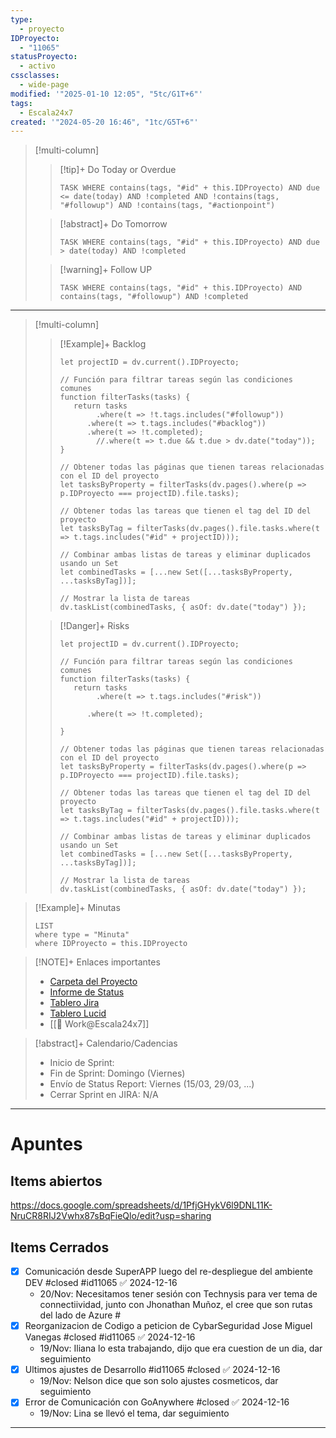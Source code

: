 ```yaml
---
type:
  - proyecto
IDProyecto:
  - "11065"
statusProyecto:
  - activo
cssclasses:
  - wide-page
modified: '"2025-01-10 12:05", "5tc/G1T+6"'
tags:
  - Escala24x7
created: '"2024-05-20 16:46", "1tc/G5T+6"'
---
```


> [!multi-column]
>
>> [!tip]+ Do Today or Overdue
>> ```dataview
>> TASK WHERE contains(tags, "#id" + this.IDProyecto) AND due <= date(today) AND !completed AND !contains(tags, "#followup") AND !contains(tags, "#actionpoint")
>>```
>
>> [!abstract]+ Do Tomorrow
>> ```dataview
>>TASK WHERE contains(tags, "#id" + this.IDProyecto) AND due > date(today) AND !completed
>>```
>
>> [!warning]+ Follow UP
>> ```dataview
>>TASK WHERE contains(tags, "#id" + this.IDProyecto) AND contains(tags, "#followup") AND !completed
>>```

--- 

> [!multi-column]
> 
>>[!Example]+ Backlog
>> ```dataviewjs
>> let projectID = dv.current().IDProyecto;
>>
>> // Función para filtrar tareas según las condiciones comunes
>> function filterTasks(tasks) {
>>    return tasks
>>         .where(t => !t.tags.includes("#followup"))
>>       .where(t => t.tags.includes("#backlog"))
>>       .where(t => !t.completed);
>>         //.where(t => t.due && t.due > dv.date("today"));
>>}
>> 
>> // Obtener todas las páginas que tienen tareas relacionadas con el ID del proyecto
>>let tasksByProperty = filterTasks(dv.pages().where(p => p.IDProyecto === projectID).file.tasks);
>> 
>> // Obtener todas las tareas que tienen el tag del ID del proyecto
>>let tasksByTag = filterTasks(dv.pages().file.tasks.where(t => t.tags.includes("#id" + projectID)));
>> 
>>// Combinar ambas listas de tareas y eliminar duplicados usando un Set
>> let combinedTasks = [...new Set([...tasksByProperty, ...tasksByTag])];
>> 
>>// Mostrar la lista de tareas
>> dv.taskList(combinedTasks, { asOf: dv.date("today") });
>>```
>
>>[!Danger]+ Risks
>> ```dataviewjs
>> let projectID = dv.current().IDProyecto;
>>
>> // Función para filtrar tareas según las condiciones comunes
>> function filterTasks(tasks) {
>>    return tasks
>>         .where(t => t.tags.includes("#risk"))
>> 
>>       .where(t => !t.completed);
>> 
>>}
>> 
>> // Obtener todas las páginas que tienen tareas relacionadas con el ID del proyecto
>>let tasksByProperty = filterTasks(dv.pages().where(p => p.IDProyecto === projectID).file.tasks);
>> 
>> // Obtener todas las tareas que tienen el tag del ID del proyecto
>>let tasksByTag = filterTasks(dv.pages().file.tasks.where(t => t.tags.includes("#id" + projectID)));
>> 
>>// Combinar ambas listas de tareas y eliminar duplicados usando un Set
>> let combinedTasks = [...new Set([...tasksByProperty, ...tasksByTag])];
>> 
>>// Mostrar la lista de tareas
>> dv.taskList(combinedTasks, { asOf: dv.date("today") });
>>```

> [!Example]+ Minutas
> ```dataview
> LIST
> where type = "Minuta"
> where IDProyecto = this.IDProyecto
> ```

> [!NOTE]+ Enlaces importantes
> 
> - [Carpeta del Proyecto](https://drive.google.com/drive/folders/1iaRCmBPOL5A-4f7GA1GUQtvYlC0cMqFK?usp=drive_link)
> - [Informe de Status](https://docs.google.com/presentation/d/1Rr4Kg0bZDKAAzw5VDje7zP-uvwWfhmmX3nbdEoelST0/edit?usp=sharing)
> - [Tablero Jira](https://escala24x7.atlassian.net/jira/software/c/projects/DACR/boards/733)
> - [Tablero Lucid](https://lucid.app/lucidspark/841a6a6f-4bde-4cc3-b43b-6ea34a6b5229/edit?viewport_loc=-21139%2C-28755%2C20201%2C10578%2C0_0&invitationId=inv_fee142cb-a741-453f-9163-fe6a90650c7e)
> - [[👷 Work@Escala24x7]]


> [!abstract]+ Calendario/Cadencias
> - Inicio de Sprint:  
> - Fin de Sprint: Domingo (Viernes)
> - Envío de Status Report: Viernes (15/03, 29/03, ...)
> - Cerrar Sprint en JIRA: N/A

---- 
# Apuntes

## Items abiertos

https://docs.google.com/spreadsheets/d/1PfjGHykV6l9DNL11K-NruCR8RIJ2Vwhx87sBqFieQlo/edit?usp=sharing



## Items Cerrados
- [x] Comunicación desde SuperAPP luego del re-despliegue del ambiente DEV #closed #id11065 ✅ 2024-12-16
	- 20/Nov: Necesitamos tener sesión con Technysis para ver tema de connectiividad, junto con Jhonathan Muñoz, el cree que son rutas del lado de Azure #
- [x] Reorganizacion de Codigo a peticion de CybarSeguridad Jose Miguel Vanegas #closed #id11065 ✅ 2024-12-16
	-  19/Nov: Iliana lo esta trabajando, dijo que era cuestion de un dia, dar seguimiento 
- [x] Ultimos ajustes de Desarrollo #id11065 #closed ✅ 2024-12-16
	- 19/Nov: Nelson dice que son solo ajustes cosmeticos, dar seguimiento 
- [x] Error de Comunicación con GoAnywhere #closed ✅ 2024-12-16
	- 19/Nov: Lina se llevó el tema, dar seguimiento



--------


